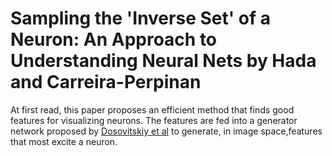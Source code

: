 # Sampling the 'Inverse Set' of a Neuron: An Approach to Understanding Neural Nets by Hada and Carreira-Perpinan

At first read, this paper proposes an efficient method that finds good features for visualizing neurons. The features are fed into a generator network proposed by [Dosovitskiy et al](DeePSim.md) to generate, in image space,features that most excite a neuron.
